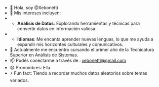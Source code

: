- 👋 Hola, soy @Xebonetti
- 👀 Mis intereses incluyen:
- - **Análisis de Datos**: Explorando herramientas y técnicas para convertir datos en información valiosa.
- - **Idiomas**: Me encanta aprender nuevas lenguas, lo que me ayuda a expandir mis horizontes culturales y comunicativos.
- 🌱 Actualmente me encuentro cursando el primer año de la Tecnicatura Superior en Análisis de Sistemas.
- 📫 Podés conectarme a través de : xebonetti@gmail.com
- 😄 Pronombres: Ella
- ⚡ Fun fact: Tiendo a recordar muchos datos aleatorios sobre temas variados.

<!---
Xebonetti/Xebonetti is a ✨ special ✨ repository because its `README.md` (this file) appears on your GitHub profile.
You can click the Preview link to take a look at your changes.
--->
